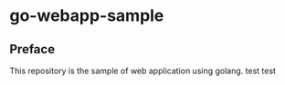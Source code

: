 # go-webapp-sample



## Preface
This repository is the sample of web application using golang.
test
test
